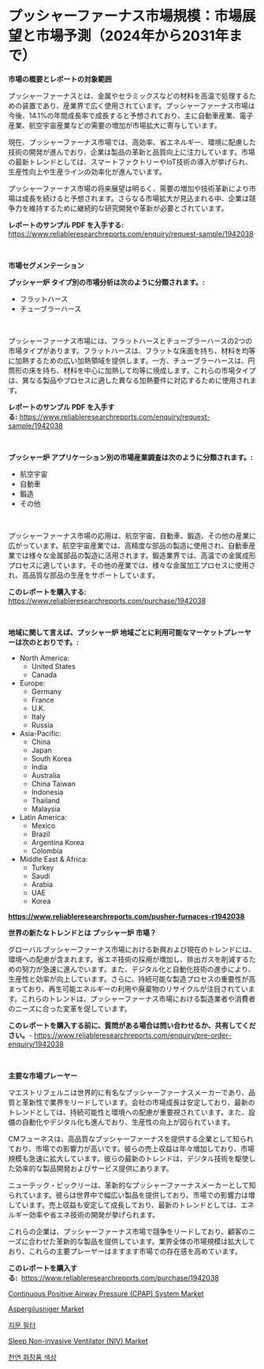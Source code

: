 <p><h1>プッシャーファーナス市場規模：市場展望と市場予測（2024年から2031年まで）</h1></p><p><strong>市場の概要とレポートの対象範囲</strong></p>
<p><p>プッシャーファーナスとは、金属やセラミックスなどの材料を高温で処理するための装置であり、産業界で広く使用されています。プッシャーファーナス市場は今後、14.1%の年間成長率で成長すると予想されており、主に自動車産業、電子産業、航空宇宙産業などの需要の増加が市場拡大に寄与しています。</p><p>現在、プッシャーファーナス市場では、高効率、省エネルギー、環境に配慮した技術の開発が進んでおり、企業は製品の革新と品質向上に注力しています。市場の最新トレンドとしては、スマートファクトリーやIoT技術の導入が挙げられ、生産性向上や生産ラインの効率化が進んでいます。</p><p>プッシャーファーナス市場の将来展望は明るく、需要の増加や技術革新により市場は成長を続けると予想されます。さらなる市場拡大が見込まれる中、企業は競争力を維持するために継続的な研究開発や革新が必要とされています。</p></p>
<p><strong>レポートのサンプル PDF を入手する:</strong> <a href="https://www.reliableresearchreports.com/enquiry/request-sample/1942038">https://www.reliableresearchreports.com/enquiry/request-sample/1942038</a></p>
<p>&nbsp;</p>
<p><strong>市場セグメンテーション</strong></p>
<p><strong>プッシャー炉 タイプ別の市場分析は次のように分類されます。:</strong></p>
<p><ul><li>フラットハース</li><li>チューブラーハース</li></ul></p>
<p>&nbsp;</p>
<p><p>プッシャーファーナス市場には、フラットハースとチューブラーハースの2つの市場タイプがあります。フラットハースは、フラットな床面を持ち、材料を均等に加熱するための広い加熱領域を提供します。一方、チューブラーハースは、円筒形の床を持ち、材料を中心に加熱して均等に焼成します。これらの市場タイプは、異なる製品やプロセスに適した異なる加熱要件に対応するために使用されます。</p></p>
<p><strong>レポートのサンプル PDF を入手する:</strong>&nbsp;<a href="https://www.reliableresearchreports.com/enquiry/request-sample/1942038">https://www.reliableresearchreports.com/enquiry/request-sample/1942038</a></p>
<p>&nbsp;</p>
<p><strong> プッシャー炉 アプリケーション別の市場産業調査は次のように分類されます。:</strong></p>
<p><ul><li>航空宇宙</li><li>自動車</li><li>鍛造</li><li>その他</li></ul></p>
<p>&nbsp;</p>
<p><p>プッシャーファーナス市場の応用は、航空宇宙、自動車、鍛造、その他の産業に広がっています。航空宇宙産業では、高精度な部品の製造に使用され、自動車産業では様々な金属部品の製造に活用されます。鍛造業界では、高温での金属成形プロセスに適しています。その他の産業では、様々な金属加工プロセスに使用され、高品質な部品の生産をサポートしています。</p></p>
<p><strong>このレポートを購入する:</strong>&nbsp; <a href="https://www.reliableresearchreports.com/purchase/1942038">https://www.reliableresearchreports.com/purchase/1942038</a></p>
<p>&nbsp;</p>
<p><strong>地域に関して言えば、プッシャー炉 地域ごとに利用可能なマーケットプレーヤーは次のとおりです。:</strong></p>
<p><ul>
    <li>
        North America:
        <ul>
            <li>United States</li>
            <li>Canada</li>
        </ul>
    </li>
    <li>
        Europe:
        <ul>
            <li>Germany</li>
            <li>France</li>
            <li>U.K.</li>
            <li>Italy</li>
            <li>Russia</li>
        </ul>
    </li>
    <li>
        Asia-Pacific:
        <ul>
            <li>China</li>
            <li>Japan</li>
            <li>South Korea</li>
            <li>India</li>
            <li>Australia</li>
            <li>China Taiwan</li>
            <li>Indonesia</li>
            <li>Thailand</li>
            <li>Malaysia</li>
        </ul>
    </li>
    <li>
        Latin America:
        <ul>
            <li>Mexico</li>
            <li>Brazil</li>
            <li>Argentina Korea</li>
            <li>Colombia</li>
        </ul>
    </li>
    <li>
        Middle East & Africa:
        <ul>
            <li>Turkey</li>
            <li>Saudi</li>
            <li>Arabia</li>
            <li>UAE</li>
            <li>Korea</li>
        </ul>
    </li>
    </ul></p>
<p><strong><a href="https://www.reliableresearchreports.com/pusher-furnaces-r1942038">https://www.reliableresearchreports.com/pusher-furnaces-r1942038</a></strong>&nbsp;</p>
<p><strong>世界の新たなトレンドとは プッシャー炉 市場？</strong></p>
<p><p>グローバルプッシャーファーナス市場における新興および現在のトレンドには、環境への配慮が含まれます。省エネ技術の採用が増加し、排出ガスを削減するための努力が急速に進んでいます。また、デジタル化と自動化技術の進歩により、生産性と効率が向上しています。さらに、持続可能な製造プロセスの重要性が高まっており、再生可能エネルギーの利用や廃棄物のリサイクルが注目されています。これらのトレンドは、プッシャーファーナス市場における製造業者や消費者のニーズに合った変革を促しています。</p></p>
<p><strong>このレポートを購入する前に、質問がある場合は問い合わせるか、共有してください。</strong>- <a href="https://www.reliableresearchreports.com/enquiry/pre-order-enquiry/1942038">https://www.reliableresearchreports.com/enquiry/pre-order-enquiry/1942038</a></p>
<p>&nbsp;</p>
<p><strong>主要な市場プレーヤー</strong></p>
<p><p>マエストリフェルニは世界的に有名なプッシャーファーナスメーカーであり、品質と革新性で業界をリードしています。会社の市場成長は安定しており、最新のトレンドとしては、持続可能性と環境への配慮が重要視されています。また、設備の自動化やデジタル化も進んでおり、生産性の向上が図られています。</p><p>CMフューネスは、高品質なプッシャーファーナスを提供する企業として知られており、市場での影響力が高いです。彼らの売上収益は年々増加しており、市場規模も急速に拡大しています。彼らの最新のトレンドは、デジタル技術を駆使した効率的な製品開発およびサービス提供にあります。</p><p>ニューテック・ビックリーは、革新的なプッシャーファーナスメーカーとして知られています。彼らは世界中で幅広い製品を提供しており、市場での影響力は増しています。売上収益も安定して成長しており、最新のトレンドとしては、エネルギー効率や省エネ技術の開発が挙げられます。</p><p>これらの企業は、プッシャーファーナス市場で競争をリードしており、顧客のニーズに合わせた革新的な製品を提供しています。業界全体の市場規模は拡大しており、これらの主要プレーヤーはますます市場での存在感を高めています。</p></p>
<p><strong>このレポートを購入する:</strong>&nbsp;&nbsp;<a href="https://www.reliableresearchreports.com/purchase/1942038">https://www.reliableresearchreports.com/purchase/1942038</a></p>
<p><p><a href="https://github.com/arionmp/Market-Research-Report-List-3/blob/main/continuous-positive-airway-pressure-cpap-system-market.md">Continuous Positive Airway Pressure (CPAP) System Market</a></p><p><a href="https://issuu.com/reportprime-2/docs/aspergilusniger-market-size-2030.pptx">Aspergilusniger Market</a></p><p><a href="https://github.com/rcabello548/Market-Research-Report-List-1/blob/main/314151746298.md">지문 필터</a></p><p><a href="https://github.com/markusgodoy/Market-Research-Report-List-3/blob/main/sleep-non-invasive-ventilator-niv-market.md">Sleep Non-invasive Ventilator (NIV) Market</a></p><p><a href="https://github.com/KellyLyncyh543964/Market-Research-Report-List-1/blob/main/949848246297.md">천연 화장품 색상</a></p></p>